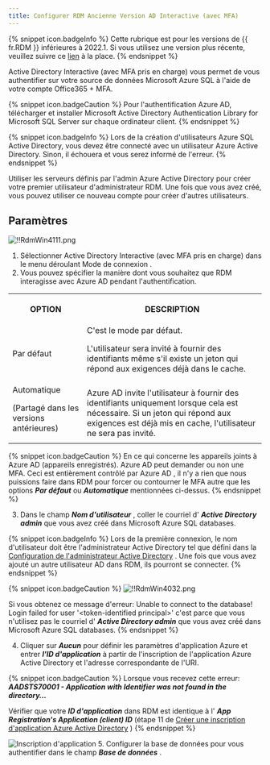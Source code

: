 ```yaml
---
title: Configurer RDM Ancienne Version AD Interactive (avec MFA)
---
```

{% snippet icon.badgeInfo %} 
Cette rubrique est pour les versions de {{ fr.RDM }} inférieures à 2022.1. Si vous utilisez une version plus récente, veuillez suivre ce [lien](/fr/rdm/windows/data-sources/data-sources-types/advanced-data-sources/microsoft-azure-sql/enable-azure-active-directory-authentication/configure-rdm-ad-interactive-mfa/) à la place. 
{% endsnippet %}
 
Active Directory Interactive (avec MFA pris en charge) vous permet de vous authentifier sur votre source de données Microsoft Azure SQL à l&apos;aide de votre compte Office365 + MFA. 

{% snippet icon.badgeCaution %} 
Pour l&apos;authentification Azure AD, télécharger et installer Microsoft Active Directory Authentication Library for Microsoft SQL Server sur chaque ordinateur client. 
{% endsnippet %}
 
{% snippet icon.badgeInfo %} 
Lors de la création d&apos;utilisateurs Azure SQL Active Directory, vous devez être connecté avec un utilisateur Azure Active Directory. Sinon, il échouera et vous serez informé de l&apos;erreur. 
{% endsnippet %}
 
Utiliser les serveurs définis par l&apos;admin Azure Active Directory pour créer votre premier utilisateur d&apos;administrateur RDM. Une fois que vous avez créé, vous pouvez utiliser ce nouveau compte pour créer d&apos;autres utilisateurs. 

## Paramètres 

![!!RdmWin4111.png](/img/fr/rdm/windows/RdmWin4111.png) 

1. Sélectionner Active Directory Interactive (avec MFA pris en charge) dans le menu déroulant Mode de connexion . 
1. Vous pouvez spécifier la manière dont vous souhaitez que RDM interagisse avec Azure AD pendant l&apos;authentification. 

<table>
	<tr>
		<th>

OPTION 
		</th>
		<th>
DESCRIPTION 
		</th>
	</tr>
	<tr>
		<td>
Par défaut 
		</td>
		<td>
C&apos;est le mode par défaut.  

L&apos;utilisateur sera invité à fournir des identifiants même s&apos;il existe un jeton qui répond aux exigences déjà dans le cache. 
		</td>
	</tr>
	<tr>
		<td>
Automatique  

(Partagé dans les versions antérieures) 
		</td>
		<td>
Azure AD invite l&apos;utilisateur à fournir des identifiants uniquement lorsque cela est nécessaire. Si un jeton qui répond aux exigences est déjà mis en cache, l&apos;utilisateur ne sera pas invité. 
		</td>
	</tr>
</table>

{% snippet icon.badgeCaution %} 
En ce qui concerne les appareils joints à Azure AD (appareils enregistrés). Azure AD peut demander ou non une MFA. Ceci est entièrement contrôlé par Azure AD , il n&apos;y a rien que nous puissions faire dans RDM pour forcer ou contourner le MFA autre que les options ***Par défaut*** ou ***Automatique*** mentionnées ci-dessus. 
{% endsnippet %}
 

3. Dans le champ ***Nom d&apos;utilisateur*** , coller le courriel d&apos; ***Active Directory admin*** que vous avez créé dans Microsoft Azure SQL databases.  

{% snippet icon.badgeInfo %} 
Lors de la première connexion, le nom d&apos;utilisateur doit être l&apos;administrateur Active Directory tel que défini dans la [Configuration de l&apos;administrateur Active Directory](/fr/rdm/windows/data-sources/data-sources-types/advanced-data-sources/microsoft-azure-sql/enable-azure-active-directory-authentication/configure-admin/) . Une fois que vous avez ajouté un autre utilisateur AD dans RDM, ils pourront se connecter. 
{% endsnippet %}
 
{% snippet icon.badgeCaution %} 
![!!RdmWin4032.png](/img/fr/rdm/windows/RdmWin4032.png) 

Si vous obtenez ce message d&apos;erreur: Unable to connect to the database! Login failed for user &apos;&lt;token-identified principal&gt;&apos; c&apos;est parce que vous n&apos;utilisez pas le courriel d&apos; ***Active Directory admin*** que vous avez créé dans Microsoft Azure SQL databases. 
{% endsnippet %}
 

4. Cliquer sur ***Aucun*** pour définir les paramètres d&apos;application Azure et entrer ***l&apos;ID d&apos;application*** à partir de l&apos;inscription de l&apos;application Azure Active Directory et l&apos;adresse correspondante de l&apos;URI. 

{% snippet icon.badgeCaution %} 
Lorsque vous recevez cette erreur: ***AADSTS70001 - Application with Identifier was not found in the directory…***  

Vérifier que votre ***ID d&apos;application*** dans RDM est identique à l&apos; ***App Registration&apos;s Application (client) ID*** (étape 11 de [Créer une inscription d&apos;application Azure Active Directory](/fr/rdm/windows/data-sources/data-sources-types/advanced-data-sources/microsoft-azure-sql/enable-azure-active-directory-authentication/create-app-registration/) ) 
{% endsnippet %}
 
![Inscription d'application](/img/fr/rdm/windows/clip5010.png) 
5. Configurer la base de données pour vous authentifier dans le champ ***Base de données*** . 

